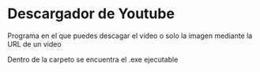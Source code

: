 # Descargador de Youtube
Programa en el que puedes descagar el video o solo la imagen mediante la URL de un video

Dentro de la carpeto se encuentra el .exe ejecutable
